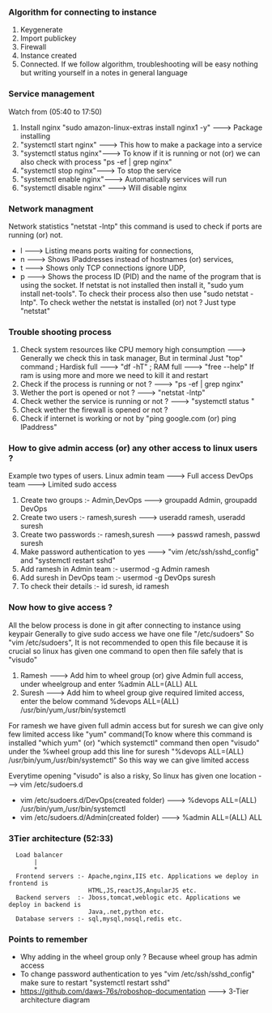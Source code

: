 ### Algorithm for connecting to instance
1. Keygenerate
2. Import publickey
3. Firewall
4. Instance created
5. Connected. If we follow algorithm, troubleshooting will be easy nothing but writing yourself in a 
   notes in general language

### Service management
Watch from (05:40 to 17:50)
1. Install nginx "sudo amazon-linux-extras install nginx1 -y" ---> Package installing
2. "systemctl start nginx" ---> This how to make a package into a service
3. "systemctl status nginx"---> To know if it is running or not (or) we can also check with
   process "ps -ef | grep nginx"
4. "systemctl stop nginx"---> To stop the service
5. "systemctl enable nginx"---> Automatically services will run
6. "systemctl disable nginx" ---> Will disable nginx

### Network managment
Network statistics "netstat -lntp" this command is used to check if ports are running (or) not.
- l ---> Listing means ports waiting for connections,
- n ---> Shows IPaddresses instead of hostnames (or) services, 
- t ---> Shows only TCP connections ignore UDP,
- p ---> Shows the process ID (PID) and the name of the program that is using the socket.
If netstat is not installed then install it, "sudo yum install net-tools". To check their process also 
then use "sudo netstat -lntp". To check wether the netstat is installed (or) not ? Just type "netstat"

### Trouble shooting process
1. Check system resources like CPU memory high consumption ---> Generally we check this in task manager, But
   in terminal Just "top" command ; Hardisk full ---> "df -hT" ; RAM full ---> "free --help" If ram is using 
   more and more we need to kill it and restart
3. Check if the process is running or not ? ---> "ps -ef | grep nginx"
4. Wether the port is opened or not ? ---> "netstat -lntp"
5. Check wether the service is running or not ? ---> "systemctl status <service-name>"
6. Check wether the firewall is opened or not ?
7. Check if internet is working or not by "ping google.com (or) ping IPaddress"

### How to give admin access (or) any other access to linux users ?
Example two types of users.
Linux admin team ---> Full access
DevOps team ---> Limited sudo access

1. Create two groups :- Admin,DevOps ---> groupadd Admin, groupadd DevOps
2. Create two users :- ramesh,suresh ---> useradd ramesh, useradd suresh
3. Create two passwords :- ramesh,suresh ---> passwd ramesh, passwd suresh
4. Make password authentication to yes ---> "vim /etc/ssh/sshd_config" and "systemctl restart sshd"
5. Add ramesh in Admin team :- usermod -g Admin ramesh
6. Add suresh in DevOps team :- usermod -g DevOps suresh
7. To check their details :- id suresh, id ramesh

### Now how to give access ? 
All the below process is done in git after connecting to instance using keypair
Generally to give sudo access we have one file "/etc/sudoers" So "vim /etc/sudoers", It is not 
recommended to open this file because it is crucial so linux has given one command to open then 
file safely that is "visudo"
1. Ramesh ---> Add him to wheel group (or) give Admin full access, under wheelgroup and enter
   %admin ALL=(ALL)   ALL
2. Suresh ---> Add him to wheel group give required limited access, enter the below command
   %devops  ALL=(ALL)  /usr/bin/yum,/usr/bin/systemctl

For ramesh we have given full admin access but for suresh we can give only few limited access 
like "yum" command(To know where this command is installed "which yum" (or) "which systemctl" 
command then open "visudo" under the %wheel group add this line for suresh
"%devops  ALL=(ALL)  /usr/bin/yum,/usr/bin/systemctl" So this way we can give limited access

Everytime opening "visudo" is also a risky, So linux has given one location ---> vim /etc/sudoers.d
- vim /etc/sudoers.d/DevOps(created folder) ---> %devops  ALL=(ALL)  /usr/bin/yum,/usr/bin/systemctl
- vim /etc/sudoers.d/Admin(created folder) ---> %admin ALL=(ALL)   ALL

### 3Tier architecture (52:33)
      Load balancer
           |   
           *
      Frontend servers :- Apache,nginx,IIS etc. Applications we deploy in frontend is 
                          HTML,JS,reactJS,AngularJS etc.
      Backend servers  :- Jboss,tomcat,weblogic etc. Applications we deploy in backend is 
                          Java,.net,python etc.
      Database servers :- sql,mysql,nosql,redis etc.

### Points to remember
- Why adding in the wheel group only ? Because wheel group has admin access
- To change password authentication to yes "vim /etc/ssh/sshd_config" make sure to restart
  "systemctl restart sshd"
- https://github.com/daws-76s/roboshop-documentation ---> 3-Tier architecture diagram
